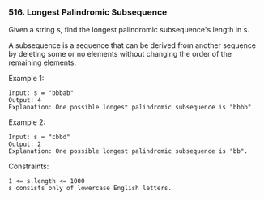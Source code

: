### 516. Longest Palindromic Subsequence

Given a string s, find the longest palindromic subsequence's length in s.

A subsequence is a sequence that can be derived from another sequence by deleting some or no elements without changing the order of the remaining elements.



Example 1:

    Input: s = "bbbab"
    Output: 4
    Explanation: One possible longest palindromic subsequence is "bbbb".

Example 2:

    Input: s = "cbbd"
    Output: 2
    Explanation: One possible longest palindromic subsequence is "bb".

Constraints:

    1 <= s.length <= 1000
    s consists only of lowercase English letters.
